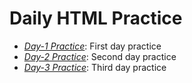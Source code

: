 # Daily HTML Practice 

- *[Day-1 Practice](../../tree/Day-1)*: First day practice
- *[Day-2 Practice](../../tree/Day-2)*: Second day practice 
- *[Day-3 Practice](../../tree/Day-3)*: Third day practice 
